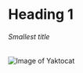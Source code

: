 # Heading 1 

###### Smallest title
![Image of Yaktocat](https://octodex.github.com/images/yaktocat.png)
